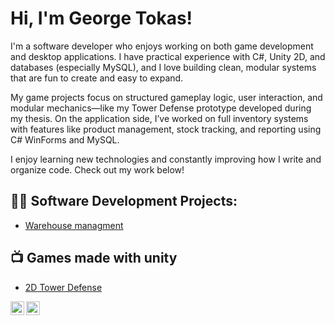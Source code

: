 <h1>Hi, I'm George Tokas! </h1>
I'm a software developer who enjoys working on both game development and desktop applications. I have practical experience with C#, Unity 2D, and databases (especially MySQL), and I love building clean, modular systems that are fun to create and easy to expand.

 My game projects focus on structured gameplay logic, user interaction, and modular mechanics—like my Tower Defense prototype developed during my thesis.
 On the application side, I’ve worked on full inventory systems with features like product management, stock tracking, and reporting using C# WinForms and MySQL.

I enjoy learning new technologies and constantly improving how I write and organize code. Check out my work below!

<h2>👨‍💻 Software Development Projects:</h2>

- [Warehouse managment](https://github.com/GiorgosTokasDev/Warehouse-Management-System)

<h2>📺 Games made with unity</h2>

- [2D Tower Defense](https://github.com/GiorgosTokasDev/2D-Tower-Defense-With-Unity)
  




[<img align="left" alt="JoshMadakor | LinkedIn" width="22px" src="https://cdn.jsdelivr.net/npm/simple-icons@v3/icons/linkedin.svg" />][linkedin]
[<img align="left" alt="JoshMadakor | Instagram" width="22px" src="https://cdn.jsdelivr.net/npm/simple-icons@v3/icons/instagram.svg" />][instagram]


[instagram]: https://www.instagram.com/giorgos_tokass/
[linkedin]: www.linkedin.com/in/george-tokasdev



